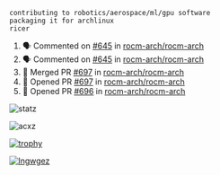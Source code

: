 ```
contributing to robotics/aerospace/ml/gpu software
packaging it for archlinux
ricer
```

<!--START_SECTION:activity-->
1. 🗣 Commented on [#645](https://github.com/rocm-arch/rocm-arch/issues/645) in [rocm-arch/rocm-arch](https://github.com/rocm-arch/rocm-arch)
2. 🗣 Commented on [#645](https://github.com/rocm-arch/rocm-arch/issues/645) in [rocm-arch/rocm-arch](https://github.com/rocm-arch/rocm-arch)
3. 🎉 Merged PR [#697](https://github.com/rocm-arch/rocm-arch/pull/697) in [rocm-arch/rocm-arch](https://github.com/rocm-arch/rocm-arch)
4. 💪 Opened PR [#697](https://github.com/rocm-arch/rocm-arch/pull/697) in [rocm-arch/rocm-arch](https://github.com/rocm-arch/rocm-arch)
5. 💪 Opened PR [#696](https://github.com/rocm-arch/rocm-arch/pull/696) in [rocm-arch/rocm-arch](https://github.com/rocm-arch/rocm-arch)
<!--END_SECTION:activity-->


![statz](https://github-readme-stats.vercel.app/api?username=acxz&include_all_commits=true&show_icons=true)

<p><img align="center" src="https://github-readme-streak-stats.herokuapp.com/?user=acxz&" alt="acxz" /></p>

[![trophy](https://github-profile-trophy.vercel.app/?username=acxz)](https://github.com/ryo-ma/github-profile-trophy)

[![lngwgez](https://github-readme-stats.vercel.app/api/top-langs/?username=acxz&layout=compact)](https://github.com/acxz/github-readme-stats)
